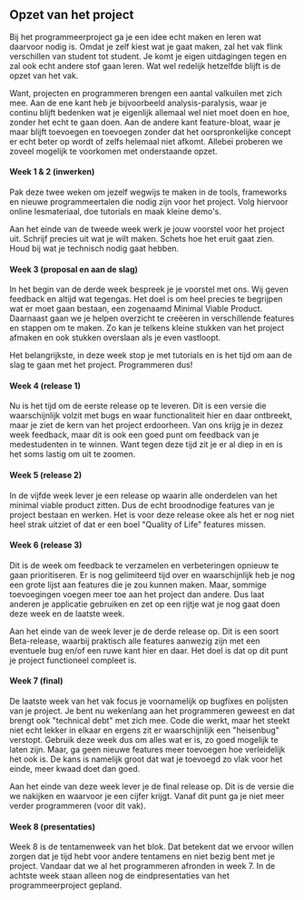 ## Opzet van het project

Bij het programmeerproject ga je een idee echt maken en leren wat daarvoor nodig is. Omdat je zelf kiest wat je gaat maken, zal het vak flink verschillen van student tot student. Je komt je eigen uitdagingen tegen en zal ook echt andere stof gaan leren. Wat wel redelijk hetzelfde blijft is de opzet van het vak.

Want, projecten en programmeren brengen een aantal valkuilen met zich mee. Aan de ene kant heb je bijvoorbeeld analysis-paralysis, waar je continu blijft bedenken wat je eigenlijk allemaal wel niet moet doen en hoe, zonder het echt te gaan doen. Aan de andere kant feature-bloat, waar je maar blijft toevoegen en toevoegen zonder dat het oorspronkelijke concept er echt beter op wordt of zelfs helemaal niet afkomt. Allebei proberen we zoveel mogelijk te voorkomen met onderstaande opzet. 

#### Week 1 & 2 (inwerken)

Pak deze twee weken om jezelf wegwijs te maken in de tools, frameworks en nieuwe programmeertalen die nodig zijn voor het project. Volg hiervoor online lesmateriaal, doe tutorials en maak kleine demo's. 

Aan het einde van de tweede week werk je jouw voorstel voor het project uit. Schrijf precies uit wat je wilt maken. Schets hoe het eruit gaat zien. Houd bij wat je technisch nodig gaat hebben.

#### Week 3 (proposal en aan de slag)

In het begin van de derde week bespreek je je voorstel met ons. Wij geven feedback en altijd wat tegengas. Het doel is om heel precies te begrijpen wat er moet gaan bestaan, een zogenaamd Minimal Viable Product. Daarnaast gaan we je helpen overzicht te creëeren in verschillende features en stappen om te maken. Zo kan je telkens kleine stukken van het project afmaken en ook stukken overslaan als je even vastloopt.

Het belangrijkste, in deze week stop je met tutorials en is het tijd om aan de slag te gaan met het project. Programmeren dus!

#### Week 4 (release 1)

Nu is het tijd om de eerste release op te leveren. Dit is een versie die waarschijnlijk volzit met bugs en waar functionaliteit hier en daar ontbreekt, maar je ziet de kern van het project erdoorheen. Van ons krijg je in dezez week feedback, maar dit is ook een goed punt om feedback van je medestudenten in te winnen. Want tegen deze tijd zit je er al diep in en is het soms lastig om uit te zoomen.

#### Week 5 (release 2)

In de vijfde week lever je een release op waarin alle onderdelen van het minimal viable product zitten. Dus de echt broodnodige features van je project bestaan en werken. Het is voor deze release okee als het er nog niet heel strak uitziet of dat er een boel "Quality of Life" features missen. 

#### Week 6 (release 3)

Dit is de week om feedback te verzamelen en verbeteringen opnieuw te gaan prioritiseren. Er is nog gelimiteerd tijd over en waarschijnlijk heb je nog een grote lijst aan features die je zou kunnen maken. Maar, sommige toevoegingen voegen meer toe aan het project dan andere. Dus laat anderen je applicatie gebruiken en zet op een rijtje wat je nog gaat doen deze week en de laatste week.

Aan het einde van de week lever je de derde release op. Dit is een soort Beta-release, waarbij praktisch alle features aanwezig zijn met een eventuele bug en/of een ruwe kant hier en daar. Het doel is dat op dit punt je project functioneel compleet is. 

#### Week 7 (final)

De laatste week van het vak focus je voornamelijk op bugfixes en polijsten van je project. Je bent nu wekenlang aan het programmeren geweest en dat brengt ook "technical debt" met zich mee. Code die werkt, maar het steekt niet echt lekker in elkaar en ergens zit er waarschijnlijk een "heisenbug" verstopt. Gebruik deze week dus om alles wat er is, zo goed mogelijk te laten zijn. Maar, ga geen nieuwe features meer toevoegen hoe verleidelijk het ook is. De kans is namelijk groot dat wat je toevoegd zo vlak voor het einde, meer kwaad doet dan goed.

Aan het einde van deze week lever je de final release op. Dit is de versie die we nakijken en waarvoor je een cijfer krijgt. Vanaf dit punt ga je niet meer verder programmeren (voor dit vak).

#### Week 8 (presentaties)

Week 8 is de tentamenweek van het blok. Dat betekent dat we ervoor willen zorgen dat je tijd hebt voor andere tentamens en niet bezig bent met je project. Vandaar dat we al het programmeren afronden in week 7. In de achtste week staan alleen nog de eindpresentaties van het programmeerproject gepland.